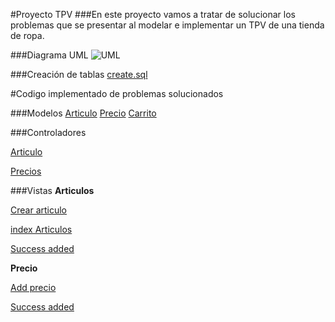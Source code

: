 #Proyecto TPV
###En este proyecto vamos a tratar de solucionar los problemas que se presentar al modelar e implementar un TPV de una tienda de ropa.


###Diagrama UML
![UML](https://i.gyazo.com/39b61a5ffbe415cb7ef42bd158cbff7e.png)


###Creación de tablas 
[create.sql](https://github.com/sn1k/PROYECTO-TPV/blob/master/BBDD/base.sql)

#Codigo implementado de problemas solucionados

###Modelos
[Articulo](https://github.com/sn1k/PROYECTO-TPV/blob/master/CODE/models/Articulo_model.php)
[Precio](https://github.com/sn1k/PROYECTO-TPV/blob/master/CODE/models/Precio_model.php)
[Carrito](https://github.com/sn1k/PROYECTO-TPV/blob/master/CODE/models/Carrito_model.php)

###Controladores

[Articulo](https://github.com/sn1k/PROYECTO-TPV/blob/master/CODE/controllers/Articulos.php)

[Precios](https://github.com/sn1k/PROYECTO-TPV/blob/master/CODE/controllers/Precios.php)


###Vistas
**Articulos**

[Crear articulo](https://github.com/sn1k/PROYECTO-TPV/blob/master/CODE/views/articulos/create.php)

[index Articulos](https://github.com/sn1k/PROYECTO-TPV/blob/master/CODE/views/articulos/index.php)

[Success added](https://github.com/sn1k/PROYECTO-TPV/blob/master/CODE/views/articulos/success.php)

**Precio**

[Add precio](https://github.com/sn1k/PROYECTO-TPV/blob/master/CODE/views/precios/index.php)

[Success added](https://github.com/sn1k/PROYECTO-TPV/blob/master/CODE/views/precios/success.php)
